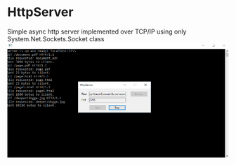 # HttpServer
Simple async http server implemented over TCP/IP using only System.Net.Sockets.Socket class
![](https://github.com/Rendojack/HttpServer/blob/master/screenshot.png)
